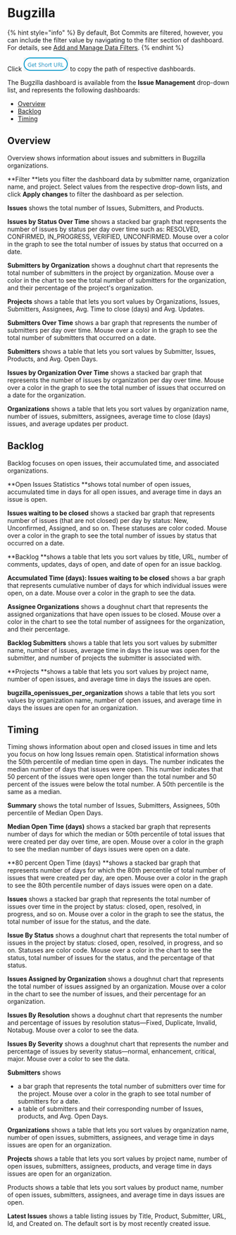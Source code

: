 # Bugzilla

{% hint style="info" %}
By default, Bot Commits are filtered, however, you can include the filter value by navigating to the filter section of dashboard. For details, see [Add and Manage Data Filters](../../filter-data/add-and-manage-data-filters.md).
{% endhint %}

Click ![](<../../../.gitbook/assets/get short url.png>) to copy the path of respective dashboards.

The Bugzilla dashboard is available from the **Issue Management** drop-down list, and represents the following dashboards:

* [Overview](bugzilla.md#Bugzilla-Bugzilla>Overview)
* [Backlog](bugzilla.md#backlog)
* [Timing](bugzilla.md#timing)

## Overview <a href="bugzilla-bugzilla-greater-than-overview" id="bugzilla-bugzilla-greater-than-overview"></a>

Overview shows information about issues and submitters in Bugzilla organizations.

**Filter **lets you filter the dashboard data by submitter name, organization name, and project. Select values from the respective drop-down lists, and click **Apply changes** to filter the dashboard as per selection.

**Issues** shows the total number of Issues, Submitters, and Products.

**Issues by Status Over Time** shows a stacked bar graph that represents the number of issues by status per day over time such as: RESOLVED, CONFIRMED, IN\_PROGRESS, VERIFIED, UNCONFIRMED. Mouse over a color in the graph to see the total number of issues by status that occurred on a date.

**Submitters by Organization** shows a doughnut chart that represents the total number of submitters in the project by organization. Mouse over a color in the chart to see the total number of submitters for the organization, and their percentage of the project's organization.

**Projects** shows a table that lets you sort values by Organizations, Issues, Submitters, Assignees, Avg. Time to close (days) and Avg. Updates.

**Submitters Over Time** shows a bar graph that represents the number of submitters per day over time. Mouse over a color in the graph to see the total number of submitters that occurred on a date.

**Submitters** shows a table that lets you sort values by Submitter, Issues, Products, and Avg. Open Days.

**Issues by Organization Over Time** shows a stacked bar graph that represents the number of issues by organization per day over time. Mouse over a color in the graph to see the total number of issues that occurred on a date for the organization.

**Organizations** shows a table that lets you sort values by organization name, number of issues, submitters, assignees, average time to close (days) issues, and average updates per product.

## Backlog

Backlog focuses on open issues, their accumulated time, and associated organizations.

**Open Issues Statistics **shows total number of open issues, accumulated time in days for all open issues, and average time in days an issue is open.

**Issues waiting to be closed** shows a stacked bar graph that represents number of issues (that are not closed) per day by status: New, Unconfirmed, Assigned, and so on. These statuses are color coded. Mouse over a color in the graph to see the total number of issues by status that occurred on a date.

**Backlog **shows a table that lets you sort values by title, URL, number of comments, updates, days of open, and date of open for an issue backlog.

**Accumulated Time (days): Issues waiting to be closed** shows a bar graph that represents cumulative number of days for which individual issues were open, on a date. Mouse over a color in the graph to see the data.

**Assignee Organizations** shows a doughnut chart that represents the assigned organizations that have open issues to be closed. Mouse over a color in the chart to see the total number of assignees for the organization, and their percentage.

**Backlog Submitters** shows a table that lets you sort values by submitter name, number of issues, average time in days the issue was open for the submitter, and number of projects the submitter is associated with.

**Projects **shows a table that lets you sort values by project name, number of open issues, and average time in days the issues are open.

**bugzilla\_openissues\_per\_organization** shows a table that lets you sort values by organization name, number of open issues, and average time in days the issues are open for an organization.

## Timing

Timing shows information about open and closed issues in time and lets you focus on how long Issues remain open. Statistical information shows the 50th percentile of median time open in days. The number indicates the median number of days that issues were open. This number indicates that 50 percent of the issues were open longer than the total number and 50 percent of the issues were below the total number. A 50th percentile is the same as a median.

**Summary** shows the total number of Issues, Submitters, Assignees, 50th percentile of Median Open Days.

**Median Open Time (days)** shows a stacked bar graph that represents number of days for which the median or 50th percentile of total issues that were created per day over time, are open. Mouse over a color in the graph to see the median number of days issues were open on a date.

**80 percent Open Time (days) **shows a stacked bar graph that represents number of days for which the 80th percentile of total number of issues that were created per day, are open. Mouse over a color in the graph to see the 80th percentile number of days issues were open on a date.

**Issues** shows a stacked bar graph that represents the total number of issues over time in the project by status: closed, open, resolved, in progress, and so on. Mouse over a color in the graph to see the status, the total number of issue for the status, and the date.

**Issue By Status** shows a doughnut chart that represents the total number of issues in the project by status: closed, open, resolved, in progress, and so on. Statuses are color code. Mouse over a color in the chart to see the status, total number of issues for the status, and the percentage of that status.

**Issues Assigned by Organization** shows a doughnut chart that represents the total number of issues assigned by an organization. Mouse over a color in the chart to see the number of issues, and their percentage for an organization.

**Issues By Resolution** shows a doughnut chart that represents the number and percentage of issues by resolution status—Fixed, Duplicate, Invalid, Notabug. Mouse over a color to see the data.

**Issues By Severity** shows a doughnut chart that represents the number and percentage of issues by severity status—normal, enhancement, critical, major. Mouse over a color to see the data.

**Submitters** shows

* a bar graph that represents the total number of submitters over time for the project. Mouse over a color in the graph to see total number of submitters for a date.
* a table of submitters and their corresponding number of Issues, products, and Avg. Open Days.

**Organizations** shows a table that lets you sort values by organization name, number of open issues, submitters, assignees, and verage time in days issues are open for an organization.

**Projects** shows a table that lets you sort values by project name, number of open issues, submitters,  assignees, products, and verage time in days issues are open for an organization.

Products shows a table that lets you sort values by product name, number of open issues, submitters, assignees, and average time in days issues are open.

**Latest Issues** shows a table listing issues by Title, Product, Submitter, URL, Id, and Created on. The default sort is by most recently created issue.
